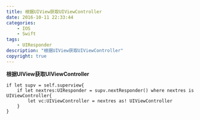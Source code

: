 ```yaml
---
title: 根据UIView获取UIViewController
date: 2016-10-11 22:33:44
categories:
	- IOS
	- Swift
tags:
	- UIResponder
description: "根据UIView获取UIViewController"
copyright: true
---
```


**根据UIView获取UIViewController**

```
if let supv = self.superview{
    if let nextres:UIResponder = supv.nextResponder() where nextres is UIViewController{
        let vc:UIViewController = nextres as! UIViewController
    }
}
```